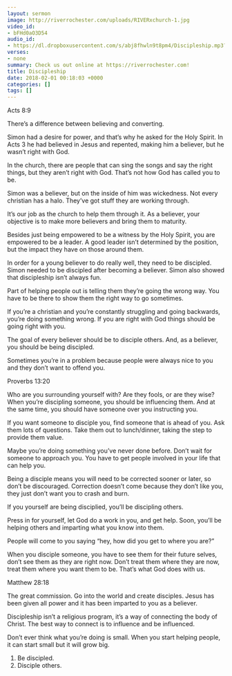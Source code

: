 ```yaml
---
layout: sermon
image: http://riverrochester.com/uploads/RIVERxchurch-1.jpg
video_id:
- bFHd0aO3D54
audio_id:
- https://dl.dropboxusercontent.com/s/abj8fhwln9t8pm4/Discipleship.mp3?dl=0
verses:
- none
summary: Check us out online at https://riverrochester.com!
title: Discipleship
date: 2018-02-01 00:18:03 +0000
categories: []
tags: []
---
```

Acts 8:9

There’s a difference between believing and converting. 

Simon had a desire for power, and that’s why he asked for the Holy Spirit. In Acts 3 he had believed in Jesus and repented, making him a believer, but he wasn’t right with God.

In the church, there are people that can sing the songs and say the right things, but they aren’t right with God. That’s not how God has called you to be. 

Simon was a believer, but on the inside of him was wickedness. Not every christian has a halo. They’ve got stuff they are working through.

It’s our job as the church to help them through it. As a believer, your objective is to make more believers and bring them to maturity.

Besides just being empowered to be a witness by the Holy Spirit, you are empowered to be a leader. A good leader isn’t determined by the position, but the impact they have on those around them. 

In order for a young believer to do really well, they need to be discipled. Simon needed to be discipled after becoming a believer. Simon also showed that discipleship isn’t always fun.

Part of helping people out is telling them they’re going the wrong way. You have to be there to show them the right way to go sometimes. 

If you’re a christian and you’re constantly struggling and going backwards, you’re doing something wrong. If you are right with God things should be going right with you.

The goal of every believer should be to disciple others. And, as a believer, you should be being discipled. 

Sometimes you’re in a problem because people were always nice to you and they don’t want to offend you. 

Proverbs 13:20

Who are you surrounding yourself with? Are they fools, or are they wise? When you’re discipling someone, you should be influencing them. And at the same time, you should have someone over you instructing you.

If you want someone to disciple you, find someone that is ahead of you. Ask them lots of questions. Take them out to lunch/dinner, taking the step to provide them value. 

Maybe you’re doing something you’ve never done before. Don’t wait for someone to approach you. You have to get people involved in your life that can help you.

Being a disciple means you will need to be corrected sooner or later, so don’t be discouraged. Correction doesn’t come because they don’t like you, they just don’t want you to crash and burn.

If you yourself are being disciplied, you’ll be discipling others. 

Press in for yourself, let God do a work in you, and get help. Soon, you’ll be helping others and imparting what you know into them.

People will come to you saying “hey, how did you get to where you are?”

When you disciple someone, you have to see them for their future selves, don’t see them as they are right now. Don’t treat them where they are now, treat them where you want them to be. That’s what God does with us.

Matthew 28:18

The great commission. Go into the world and create disciples. Jesus has been given all power and it has been imparted to you as a believer. 

Discipleship isn’t a religious program, it’s a way of connecting the body of Christ. The best way to connect is to influence and be influenced. 

Don’t ever think what you’re doing is small. When you start helping people, it can start small but it will grow big. 

1. Be discipled.
2. Disciple others.